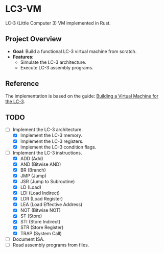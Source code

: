 # LC3-VM
LC-3 (Little Computer 3) VM implemented in Rust.

## Project Overview

- **Goal**: Build a functional LC-3 virtual machine from scratch.
- **Features**:
  - Simulate the LC-3 architecture.
  - Execute LC-3 assembly programs.

## Reference

The implementation is based on the guide: [Building a Virtual Machine for the LC-3](https://www.jmeiners.com/lc3-vm/).

## TODO
- [ ] Implement the LC-3 architecture.
  - [x] Implement the LC-3 memory.
  - [x] Implement the LC-3 registers.
  - [x] Implement the LC-3 condition flags.
- [ ] Implement the LC-3 instructions.
  - [x] ADD (Add)
  - [x] AND (Bitwise AND)
  - [x] BR (Branch)
  - [x] JMP (Jump)
  - [x] JSR (Jump to Subroutine)
  - [X] LD (Load)
  - [x] LDI (Load Indirect)
  - [x] LDR (Load Register)
  - [x] LEA (Load Effective Address)
  - [x] NOT (Bitwise NOT)
  - [x] ST (Store)
  - [x] STI (Store Indirect)
  - [x] STR (Store Register)
  - [x] TRAP (System Call)
- [ ] Document ISA.
- [ ] Read assembly programs from files.
